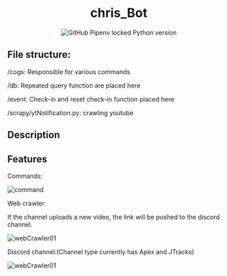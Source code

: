 <h1 align="center">chris_Bot</h1>

<p align="center">
<img alt="GitHub Pipenv locked Python version" src="https://img.shields.io/github/pipenv/locked/python-version/Weitingchien/chris_Bot_Dashboard?logo=Python&style=for-the-badge">
</p>

## File structure:

<p>/cogs: Responsible for various commands</p>
<p>/db: Repeated query function are placed here</p>
<p>/event: Check-in and reset check-in function placed here</p>
<p>/scrapy/ytNotification.py:  crawling youtube</p>

## Description

## Features

Commands:

![command](https://i.imgur.com/9ZPRamI.png)

Web crawler:

If the channel uploads a new video, the link will be pushed to the discord channel.

<img alt="webCrawler01" src="https://i.imgur.com/So6mMV0.jpg">

Discord channel:(Channel type currently has Apex and JTracks)

<img alt="webCrawler01" src="https://i.imgur.com/pcYfZNn.jpg">

